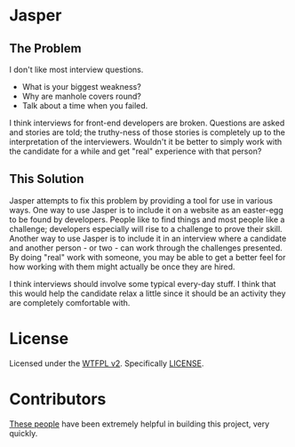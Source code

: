 # Jasper

## The Problem

I don't like most interview questions.

- What is your biggest weakness?
- Why are manhole covers round?
- Talk about a time when you failed.

I think interviews for front-end developers are broken. Questions are asked and stories are told; the truthy-ness of those stories is completely up to the interpretation of the interviewers. Wouldn't it be better to simply work with the candidate for a while and get "real" experience with that person?

## This Solution

Jasper attempts to fix this problem by providing a tool for use in various ways. One way to use Jasper is to include it on a website as an easter-egg to be found by developers. People like to find things and most people like a challenge; developers especially will rise to a challenge to prove their skill. Another way to use Jasper is to include it in an interview where a candidate and another person - or two - can work through the challenges presented. By doing "real" work with someone, you may be able to get a better feel for how working with them might actually be once they are hired.

I think interviews should involve some typical every-day stuff. I think that this would help the candidate relax a little since it should be an activity they are completely comfortable with.

# License

Licensed under the [WTFPL v2](http://www.wtfpl.net/). Specifically [LICENSE](LICENSE.md).

# Contributors

[These people](CONTRIBUTORS.md) have been extremely helpful in building this project, very quickly.
